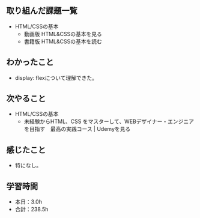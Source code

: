 ## 取り組んだ課題一覧
- HTML/CSSの基本
  -  動画版 HTML&CSSの基本を見る
  -  書籍版 HTML&CSSの基本を読む
## わかったこと
- display: flexについて理解できた。
## 次やること
- HTML/CSSの基本
  -  未経験からHTML、CSS をマスターして、WEBデザイナー・エンジニアを目指す　最高の実践コース | Udemyを見る
## 感じたこと
- 特になし。
## 学習時間
- 本日：3.0h
- 合計：238.5h